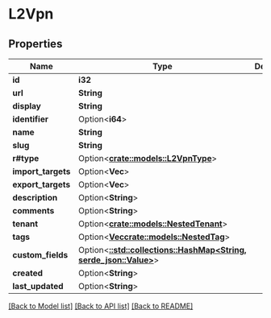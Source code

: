 # L2Vpn

## Properties

Name | Type | Description | Notes
------------ | ------------- | ------------- | -------------
**id** | **i32** |  | [readonly]
**url** | **String** |  | [readonly]
**display** | **String** |  | [readonly]
**identifier** | Option<**i64**> |  | [optional]
**name** | **String** |  | 
**slug** | **String** |  | 
**r#type** | Option<[**crate::models::L2VpnType**](L2VPN_type.md)> |  | [optional]
**import_targets** | Option<**Vec<i32>**> |  | [optional]
**export_targets** | Option<**Vec<i32>**> |  | [optional]
**description** | Option<**String**> |  | [optional]
**comments** | Option<**String**> |  | [optional]
**tenant** | Option<[**crate::models::NestedTenant**](NestedTenant.md)> |  | [optional]
**tags** | Option<[**Vec<crate::models::NestedTag>**](NestedTag.md)> |  | [optional]
**custom_fields** | Option<[**::std::collections::HashMap<String, serde_json::Value>**](serde_json::Value.md)> |  | [optional]
**created** | Option<**String**> |  | [readonly]
**last_updated** | Option<**String**> |  | [readonly]

[[Back to Model list]](../README.md#documentation-for-models) [[Back to API list]](../README.md#documentation-for-api-endpoints) [[Back to README]](../README.md)


